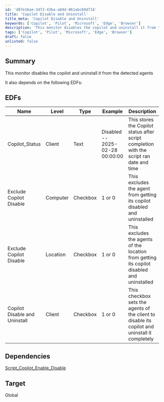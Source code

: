 ```yaml
---
id: 'd87e16ae-34f2-43ba-a84d-061abc69d716'
title: 'Copilot Disable and Uninstall'
title_meta: 'Copilot Disable and Uninstall'
keywords: ['Copilot', 'Pilot', 'Microsoft', 'Edge', 'Browser']
description: 'This monitor disables the copilot and uninstall it from the detected agents'
tags: ['Copilot', 'Pilot', 'Microsoft', 'Edge', 'Browser']
draft: false
unlisted: false
---
```


## Summary

This monitor disables the copilot and uninstall it from the detected agents

It also depends on the following EDFs:

## EDFs

| Name                    | Level    | Type     | Example                       | Description                                                                                                      |
|-------------------------|----------|----------|-------------------------------|------------------------------------------------------------------------------------------------------------------|
| Copilot_Status          | Client   | Text     | Disabled -- 2025-02-28 00:00:00 | This stores the Copilot status after script completion with the script ran date and time                         |
| Exclude Copilot Disable | Computer | Checkbox | 1 or 0                         | This excludes the agent from getting its copilot disabled and uninstalled                                        |
| Exclude Copilot Disable | Location | Checkbox | 1 or 0                         | This excludes the agents of the location from getting its copilot disabled and uninstalled                       |
| Copilot Disable and Uninstall | Client | Checkbox | 1 or 0                         | This checkbox sets the agents of the client to disable its copilot and uninstall it completely                   |

## Dependencies

[Script_Copilot_Enable_Disable](<../scripts/Copilot - Enable-Disable.md>)

## Target

Global

